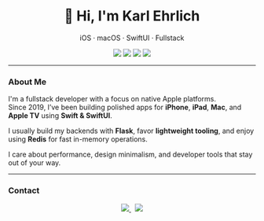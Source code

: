<h1 align="center">👋 Hi, I'm Karl Ehrlich</h1>
<p align="center">iOS · macOS · SwiftUI · Fullstack</p>

<p align="center">
  <img src="https://img.shields.io/badge/SwiftUI-FA7343?style=flat&logo=swift&logoColor=white&labelColor=202124" />
  <img src="https://img.shields.io/badge/Flask-000000?style=flat&logo=flask&labelColor=202124" />
  <img src="https://img.shields.io/badge/Redis-E7282D?style=flat&logo=redis&logoColor=white&labelColor=202124" />
  <img src="https://img.shields.io/badge/Cologne-505050?style=flat&logo=mapbox&labelColor=202124" />
</p>

---

### About Me

I'm a fullstack developer with a focus on native Apple platforms.  
Since 2019, I’ve been building polished apps for **iPhone**, **iPad**, **Mac**, and **Apple TV** using **Swift & SwiftUI**.

I usually build my backends with **Flask**, favor **lightweight tooling**, and enjoy using **Redis** for fast in-memory operations.

I care about performance, design minimalism, and developer tools that stay out of your way.

---

### Contact

<p align="center">
  <a href="mailto:contact@crashdebug.dev">
    <img src="https://img.shields.io/badge/email-contact@crashdebug.dev-565656?style=flat-square&logo=gmail&logoColor=white&labelColor=202124" />
  </a>
  &nbsp;
  <img src="https://img.shields.io/badge/discord-crashdebug__-5865F2?style=flat-square&logo=discord&logoColor=white&labelColor=202124" />
</p>